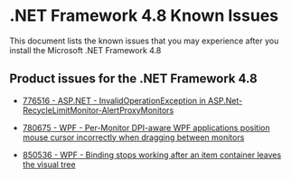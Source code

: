 .NET Framework 4.8 Known Issues
=================================
 
This document lists the known issues that you may experience after you install the Microsoft .NET Framework 4.8

## Product issues for the .NET Framework 4.8
- [776516 - ASP.NET - InvalidOperationException in ASP.Net-RecycleLimitMonitor-AlertProxyMonitors](https://github.com/Microsoft/dotnet/blob/master/releases/net48/KnownIssues/776516-InvalidOperationException%20in%20System_Web_ni!System.Web.Hosting.RecycleLimitMonitor%2BRecycleLimitMonitorSingleton.AlertProxyMonitors.md)

- [780675 - WPF - Per-Monitor DPI-aware WPF applications position mouse cursor incorrectly when dragging between monitors](https://github.com/Microsoft/dotnet/blob/master/releases/net48/KnownIssues/wpf-pma-window-drag.md)

- [850536 - WPF - Binding stops working after an item container leaves the visual tree](https://github.com/Microsoft/dotnet/blob/master/releases/net48/KnownIssues/wpf-binding-issue.md)


